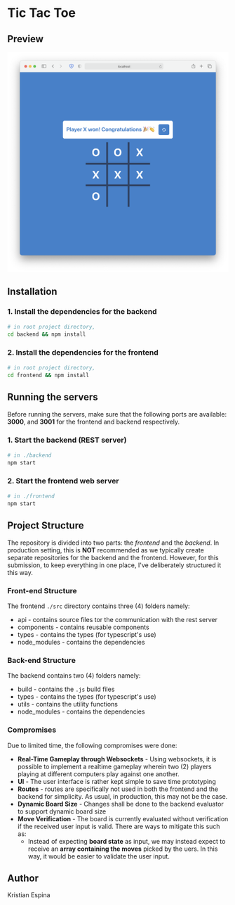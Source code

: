 # Tic Tac Toe

## Preview

![Preview](docs/screenshot.png "Preview")

## Installation

### 1. Install the dependencies for the backend

```bash
# in root project directory,
cd backend && npm install
```

### 2. Install the dependencies for the frontend

```bash
# in root project directory,
cd frontend && npm install
```

## Running the servers

Before running the servers, make sure that the following ports are available: **3000**, and **3001** for the frontend and backend respectively.

### 1. Start the backend (REST server)

```bash
# in ./backend
npm start
```

### 2. Start the frontend web server

```bash
# in ./frontend
npm start
```

## Project Structure

The repository is divided into two parts: the _frontend_ and the _backend_. In production setting, this is **NOT** recommended as we typically create separate repositories for the backend and the frontend. However, for this submission, to keep everything in one place, I've deliberately structured it this way.

### Front-end Structure

The frontend `./src` directory contains three (4) folders namely:

- api - contains source files tor the communication with the rest server
- components - contains reusable components
- types - contains the types (for typescript's use)
- node_modules - contains the dependencies

### Back-end Structure

The backend contains two (4) folders namely:

- build - contains the `.js` build files
- types - contains the types (for typescript's use)
- utils - contains the utility functions
- node_modules - contains the dependencies

### Compromises

Due to limited time, the following compromises were done:

- **Real-Time Gameplay through Websockets** - Using websockets, it is possible to implement a realtime gameplay wherein two (2) players playing at different computers play against one another.
- **UI** - The user interface is rather kept simple to save time prototyping
- **Routes** - routes are specifically not used in both the frontend and the backend for simplicity. As usual, in production, this may not be the case.
- **Dynamic Board Size** - Changes shall be done to the backend evaluator to support dynamic board size
- **Move Verification** - The board is currently evaluated without verification if the received user input is valid. There are ways to mitigate this such as:
  - Instead of expecting **board state** as input, we may instead expect to receive an **array containing the moves** picked by the uers. In this way, it would be easier to validate the user input.

## Author

Kristian Espina
